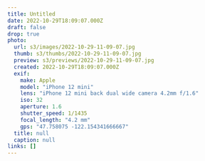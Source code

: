 ```yaml
---
title: Untitled
date: 2022-10-29T18:09:07.000Z
draft: false
drop: true
photo:
  url: s3/images/2022-10-29-11-09-07.jpg
  thumb: s3/thumbs/2022-10-29-11-09-07.jpg
  preview: s3/previews/2022-10-29-11-09-07.jpg
  created: 2022-10-29T18:09:07.000Z
  exif:
    make: Apple
    model: "iPhone 12 mini"
    lens: "iPhone 12 mini back dual wide camera 4.2mm f/1.6"
    iso: 32
    aperture: 1.6
    shutter_speed: 1/1435
    focal_length: "4.2 mm"
    gps: "47.758075 -122.154341666667"
  title: null
  caption: null
links: []
---
```

